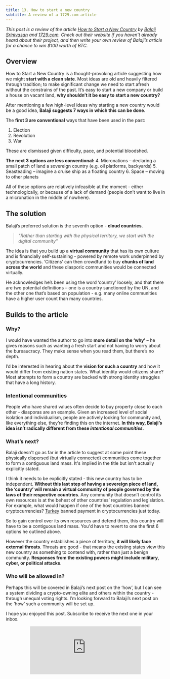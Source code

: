 ```yaml
---
title: 13. How to start a new country
subtitle: A review of a 1729.com article
---
```


_This post is a review of the article [How to Start a New Country](https://1729.com/how-to-start-a-new-country) by [Balaji Srinivasan](https://www.balajis.com) and [1729.com](https://www.1729.com). Check out their website if you haven’t already heard about their project, and then write your own review of Balaji’s article for a chance to win $100 worth of BTC._

## Overview
How to Start a New Country is a thought-provoking article suggesting how we might __start with a clean slate__. Most ideas are old and heavily filtered through tradition; to make significant change we need to start afresh without the constrains of the past. It’s easy to start a new company or build a house on vacant land, __why shouldn’t it be easy to start a new country?__

After mentioning a few high-level ideas why starting a new country would be a good idea, __Balaji suggests 7 ways in which this can be done.__

The __first 3 are conventional__ ways that have been used in the past:
1. Election
2. Revolution
3. War

These are dismissed given difficulty, pace, and potential bloodshed. 

__The next 3 options are less conventional:__
4. Micronations – declaring a small patch of land a sovereign country (e.g. oil platforms, backyards)
5. Seasteading – imagine a cruise ship as a floating country
6. Space – moving to other planets

All of these options are relatively infeasible at the moment - either technologically, or because of a lack of demand (people don’t want to live in a micronation in the middle of nowhere).

## The solution

Balaji’s preferred solution is the seventh option - __cloud countries__.

> _"Rather than starting with the physical territory, we start with the digital community"_

The idea is that you build up a __virtual community__ that has its own culture and is financially self-sustaining - powered by remote work underpinned by cryptocurrencies. ‘Citizens’ can then crowdfund to buy __chunks of land across the world__ and these diasporic communities would be connected virtually.

He acknowledges he’s been using the word ‘country’ loosely, and that there are two potential definitions – one is a country sanctioned by the UN, and the other one that’s based on population - e.g. many online communities have a higher user count than many countries.

## Builds to the article

### Why?

I would have wanted the author to go into __more detail on the ‘why’__ – he gives reasons such as wanting a fresh start and not having to worry about the bureaucracy. They make sense when you read them, but there’s no depth. 

I’d be interested in hearing about the __vision for such a country__ and how it would differ from existing nation states. What identity would citizens share? Most attempts to form a country are backed with strong identity struggles that have a long history.

### Intentional communities

People who have shared values often decide to buy property close to each other - diasporas are an example. Given an increased level of social isolation and individualism, people are actively looking for community and, like everything else, they’re finding this on the internet. __In this way, Balaji’s idea isn’t radically different from these *intentional communities*__.

### What’s next?

Balaji doesn't go as far in the article to suggest at some point these physically dispersed (but virtually connected) communities come together to form a contiguous land mass. It's implied in the title but isn't actually explicitly stated.

I think it needs to be explicitly stated - this new country has to be independent. __Without this last step of having a sovereign piece of land, the ‘country’ will remain a virtual community of people governed by the laws of their respective countries__. Any community that doesn’t control its own resources is at the behest of other countries’ regulation and legislation. For example, what would happen if one of the host countries banned cryptocurrencies? [Turkey](https://www.aljazeera.com/economy/2021/4/16/turkey-bans-crypto-payments-and-bitcoin-feels-the-pain) banned payment in cryptocurrencies just today.

So to gain control over its own resources and defend them, this country will have to be a contiguous land mass. You'd have to revert to one the first 6 options he outlined above.

However the country establishes a piece of territory, __it will likely face external threats__. Threats are good - that means the existing states view this new country as something to contend with, rather than just a benign community. __Responses from the existing powers might include military, cyber, or political attacks__.

### Who will be allowed in? 
Perhaps this will be covered in Balaji’s next post on the ‘how’, but I can see a system dividing a crypto-owning elite and others within the country - through unequal voting rights. I’m looking forward to Balaji’s next post on the ‘how’ such a community will be set up. 

I hope you enjoyed this post. Subscribe to receive the next one in your inbox. 

<div
  style="text-align:center;width:100%;">
<iframe src="https://taariq.substack.com/embed" width="350" height="150" style="border:1px solid #EEE; background:white; margin: 0 auto; dislay: block;" frameborder="0" scrolling="no"></iframe>

</div>
